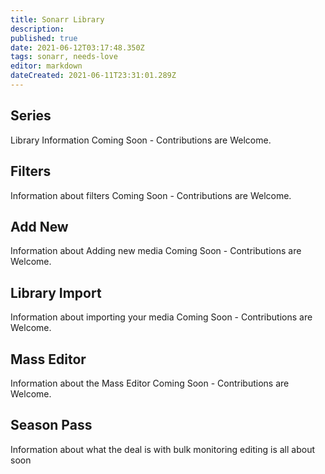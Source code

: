 ```yaml
---
title: Sonarr Library
description: 
published: true
date: 2021-06-12T03:17:48.350Z
tags: sonarr, needs-love
editor: markdown
dateCreated: 2021-06-11T23:31:01.289Z
---
```


## Series

Library Information Coming Soon - Contributions are Welcome.

## Filters

Information about filters Coming Soon - Contributions are Welcome.

## Add New

Information about Adding new media Coming Soon - Contributions are Welcome.

## Library Import

Information about importing your media Coming Soon - Contributions are Welcome.

## Mass Editor

Information about the Mass Editor Coming Soon - Contributions are Welcome.

## Season Pass

Information about what the deal is with bulk monitoring editing is all about soon
